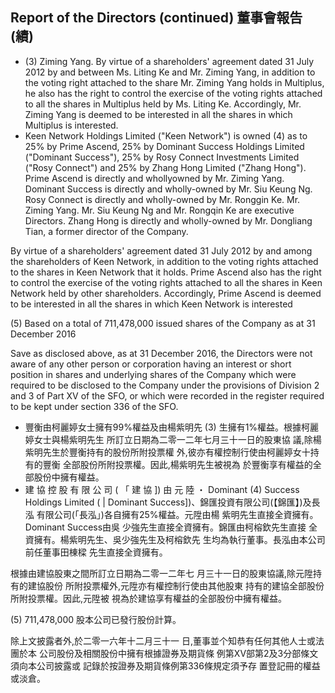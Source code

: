 ## Report of the Directors (continued) 董事會報告(績)

- (3) Ziming Yang. By virtue of a shareholders' agreement dated 31 July 2012 by and between Ms. Liting Ke and Mr. Ziming Yang, in addition to the voting right attached to the share Mr. Ziming Yang holds in Multiplus, he also has the right to control the exercise of the voting rights attached to all the shares in Multiplus held by Ms. Liting Ke. Accordingly, Mr. Ziming Yang is deemed to be interested in all the shares in which Multiplus is interested.
- Keen Network Holdings Limited ("Keen Network") is owned (4) as to 25% by Prime Ascend, 25% by Dominant Success Holdings Limited ("Dominant Success"), 25% by Rosy Connect Investments Limited ("Rosy Connect") and 25% by Zhang Hong Limited ("Zhang Hong"). Prime Ascend is directly and whollyowned by Mr. Ziming Yang. Dominant Success is directly and wholly-owned by Mr. Siu Keung Ng. Rosy Connect is directly and wholly-owned by Mr. Ronggin Ke. Mr. Ziming Yang. Mr. Siu Keung Ng and Mr. Rongqin Ke are executive Directors. Zhang Hong is directly and wholly-owned by Mr. Dongliang Tian, a former director of the Company.

By virtue of a shareholders' agreement dated 31 July 2012 by and among the shareholders of Keen Network, in addition to the voting rights attached to the shares in Keen Network that it holds. Prime Ascend also has the right to control the exercise of the voting rights attached to all the shares in Keen Network held by other shareholders. Accordingly, Prime Ascend is deemed to be interested in all the shares in which Keen Network is interested

(5) Based on a total of 711,478,000 issued shares of the Company as at 31 December 2016

Save as disclosed above, as at 31 December 2016, the Directors were not aware of any other person or corporation having an interest or short position in shares and underlying shares of the Company which were required to be disclosed to the Company under the provisions of Division 2 and 3 of Part XV of the SFO, or which were recorded in the register required to be kept under section 336 of the SFO.

- 豐衡由柯麗婷女士擁有99%權益及由楊紫明先 (3) 生擁有1%權益。根據柯麗婷女士與楊紫明先生 所訂立日期為二零一二年七月三十一日的股東協 議,除楊紫明先生於豐衡持有的股份所附投票權 外,彼亦有權控制行使由柯麗婷女十持有的豐衡 全部股份所附投票權。因此,楊紫明先生被視為 於豐衡享有權益的全部股份中擁有權益。
- 建 協 控 股 有 限 公 司 ( 「 建 協 ]) 由 元 陸 ・ Dominant (4) Success Holdings Limited ( | Dominant Success])、錦匯投資有限公司(【錦匯】)及長泓 有限公司(「長泓」)各自擁有25%權益。元陞由楊 紫明先生直接全資擁有。Dominant Success由吳 少強先生直接全資擁有。錦匯由柯榕欽先生直接 全資擁有。楊紫明先生、吳少強先生及柯榕欽先 生均為執行董事。長泓由本公司前任董事田棟樑 先生直接全資擁有。

根據由建協股東之間所訂立日期為二零一二年七 月三十一日的股東協議,除元陞持有的建協股份 所附投票權外,元陞亦有權控制行使由其他股東 持有的建協全部股份所附投票權。因此,元陞被 視為於建協享有權益的全部股份中擁有權益。

(5) 711,478,000 股本公司已發行股份計算。

除上文披露者外,於二零一六年十二月三十一 日,董事並个知恭有任何其他人士或法團於本 公司股份及相關股份中擁有根據證券及期貨條 例第XV部第2及3分部條文須向本公司披露或 記錄於按證券及期貨條例第336條規定須予存 置登記冊的權益或淡倉。